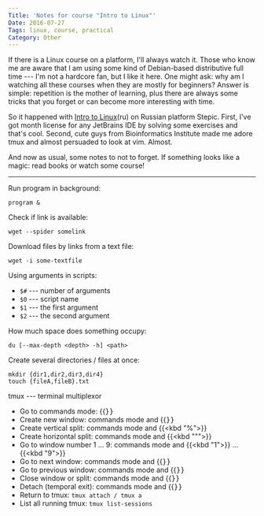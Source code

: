 ```yaml
---
Title: 'Notes for course "Intro to Linux"'
Date: 2016-07-27
Tags: linux, course, practical
Category: Other
---
```


If there is a Linux course on a platform, I'll always watch it. Those who know me are aware that I am using some kind of Debian-based distributive full time --- I'm not a hardcore fan, but I like it here. One might ask: why am I watching all these courses when they are mostly for beginners? Answer is simple: repetition is the mother of learning, plus there are always some tricks that you forget or can become more interesting with time.

So it happened with [Intro to Linux](https://stepic.org/course/Введение-в-Linux-73)(ru) on Russian platform Stepic. First, I've got month license for any JetBrains IDE by solving some exercises and that's cool. Second, cute guys from Bioinformatics Institute made me adore tmux and almost persuaded to look at vim. Almost.

And now as usual, some notes to not to forget. If something looks like a magic: read books or watch some course!

---

Run program in background: 

```
program &
```

Check if link is available: 

```
wget --spider somelink
```

Download files by links from a text file: 

```
wget -i some-textfile
```


Using arguments in scripts:

* `$#` --- number of arguments
* `$0` --- script name
* `$1` --- the first argument
* `$2` --- the second argument

How much space does something occupy:

```
du [--max-depth <depth> -h] <path>
```

Create several directories / files at once:

```
mkdir {dir1,dir2,dir3,dir4}
touch {fileA,fileB}.txt
```

tmux --- terminal multiplexor

* Go to commands mode: {{<kbd Ctrl b>}}
* Create new window: commands mode and {{<kbd c>}}
* Create vertical split: commands mode and {{<kbd "%">}}
* Create horizontal split: commands mode and {{<kbd "\"">}}
* Go to window number 1 ... 9: commands mode and {{<kbd "1">}} ... {{<kbd "9">}}
* Go to next window: commands mode and {{<kbd n>}}
* Go to previous window: commands mode and {{<kbd p>}}
* Close window or split: commands mode and {{<kbd x>}}
* Detach (temporal exit): commands mode and {{<kbd d>}}
* Return to tmux: `tmux attach / tmux a`
* List all running tmux: `tmux list-sessions`
